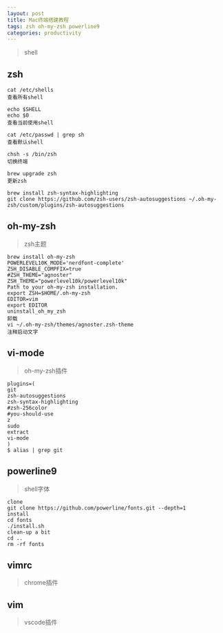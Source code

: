 ```yaml
---
layout: post
title: Mac终端搭建教程
tags: zsh oh-my-zsh powerline9 
categories: productivity
---
```


> shell

## zsh

```
cat /etc/shells
查看所有shell

echo $SHELL
echo $0
查看当前使用shell

cat /etc/passwd | grep sh
查看默认shell

chsh -s /bin/zsh
切换终端

brew upgrade zsh
更新zsh

brew install zsh-syntax-highlighting
git clone https://github.com/zsh-users/zsh-autosuggestions ~/.oh-my-zsh/custom/plugins/zsh-autosuggestions
```

## oh-my-zsh
> zsh主题

```
brew install oh-my-zsh
POWERLEVEL10K_MODE='nerdfont-complete'
ZSH_DISABLE_COMPFIX=true
#ZSH_THEME="agnoster"
ZSH_THEME="powerlevel10k/powerlevel10k"
Path to your oh-my-zsh installation.
export ZSH=$HOME/.oh-my-zsh
EDITOR=vim
export EDITOR
uninstall_oh_my_zsh
卸载
vi ~/.oh-my-zsh/themes/agnoster.zsh-theme
注释启动文字
```

## vi-mode
> oh-my-zsh插件

```
plugins=(
git
zsh-autosuggestions
zsh-syntax-highlighting
#zsh-256color
#you-should-use
z
sudo
extract
vi-mode
)
$ alias | grep git
```

## powerline9
> shell字体

```
clone
git clone https://github.com/powerline/fonts.git --depth=1
install
cd fonts
./install.sh
clean-up a bit
cd ..
rm -rf fonts
```

## vimrc
> chrome插件

## vim
> vscode插件